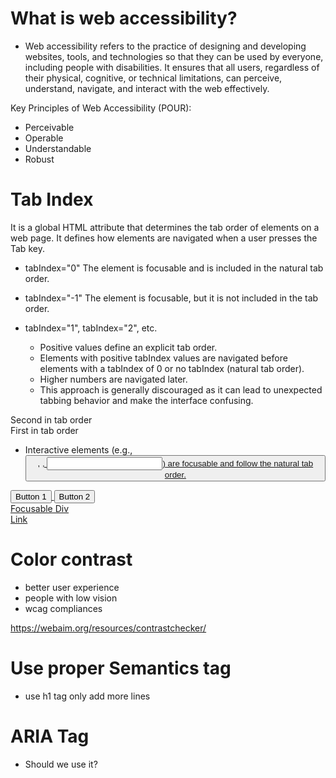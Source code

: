 # What is web accessibility?
- Web accessibility refers to the practice of designing and developing websites, tools, and technologies so that they can be used by everyone, including people with disabilities. It ensures that all users, regardless of their physical, cognitive, or technical limitations, can perceive, understand, navigate, and interact with the web effectively.


Key Principles of Web Accessibility (POUR):
- Perceivable
- Operable
- Understandable
- Robust


# Tab Index
It is a global HTML attribute that determines the tab order of elements on a web page. It defines how elements are navigated when a user presses the Tab key. 

- tabIndex="0"
The element is focusable and is included in the natural tab order.

- tabIndex="-1"
The element is focusable, but it is not included in the tab order.

- tabIndex="1", tabIndex="2", etc.

    - Positive values define an explicit tab order.
    - Elements with positive tabIndex values are navigated before elements with a tabIndex of 0 or no tabIndex (natural tab order).
    - Higher numbers are navigated later. 
    - This approach is generally discouraged as it can lead to unexpected tabbing behavior and make the interface confusing.

<div tabindex="2">Second in tab order</div>
<div tabindex="1">First in tab order</div>

- Interactive elements (e.g., <button>, <a href>, <input>) are focusable and follow the natural tab order.

<div>
  <button>Button 1</button>
  <button>Button 2</button>
  <div tabindex="0">Focusable Div</div>
  <a href="#">Link</a>
</div>



# Color contrast
- better user experience
- people with low vision
- wcag compliances

https://webaim.org/resources/contrastchecker/


# Use proper Semantics tag
- use h1 tag only
add more lines


# ARIA Tag
- Should we use it?